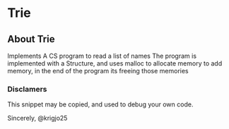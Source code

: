 # Trie

## About Trie

Implements A CS program to read a list of names
The program is implemented with a Structure,
and uses malloc to allocate memory to add memory,
in the end of the program its freeing those memories


###  Disclamers

This snippet may be copied,
and used to debug your own code.


Sincerely,
@krigjo25
